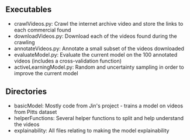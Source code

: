 ## Executables

- crawlVideos.py: Crawl the internet archive video and store the links to each commercial found
- downloadVideos.py: Download each of the videos found during the crawling
- annotateVideos.py: Annotate a small subset of the videos downloaded
- evaluateModel.py: Evaluate the current model on the 100 annotated videos (includes a cross-validation function)
- activeLearningModel.py: Random and uncertainty sampling in order to improve the current model

## Directories

- basicModel: Mostly code from Jin's project - trains a model on videos from Pitts dataset
- helperFunctions: Several helper functions to split and help understand the videos
- explainability: All files relating to making the model explainability
